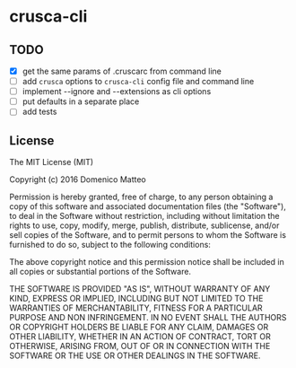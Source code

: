 # crusca-cli

## TODO

- [x] get the same params of .cruscarc from command line
- [ ] add `crusca` options to `crusca-cli` config file and command line
- [ ] implement --ignore and --extensions as cli options
- [ ] put defaults in a separate place
- [ ] add tests 

## License

The MIT License (MIT)

Copyright (c) 2016 Domenico Matteo

Permission is hereby granted, free of charge, to any person obtaining a copy
of this software and associated documentation files (the "Software"), to deal
in the Software without restriction, including without limitation the rights
to use, copy, modify, merge, publish, distribute, sublicense, and/or sell
copies of the Software, and to permit persons to whom the Software is
furnished to do so, subject to the following conditions:

The above copyright notice and this permission notice shall be included in all
copies or substantial portions of the Software.

THE SOFTWARE IS PROVIDED "AS IS", WITHOUT WARRANTY OF ANY KIND, EXPRESS OR
IMPLIED, INCLUDING BUT NOT LIMITED TO THE WARRANTIES OF MERCHANTABILITY,
FITNESS FOR A PARTICULAR PURPOSE AND NON INFRINGEMENT. IN NO EVENT SHALL THE
AUTHORS OR COPYRIGHT HOLDERS BE LIABLE FOR ANY CLAIM, DAMAGES OR OTHER
LIABILITY, WHETHER IN AN ACTION OF CONTRACT, TORT OR OTHERWISE, ARISING FROM,
OUT OF OR IN CONNECTION WITH THE SOFTWARE OR THE USE OR OTHER DEALINGS IN THE
SOFTWARE.
